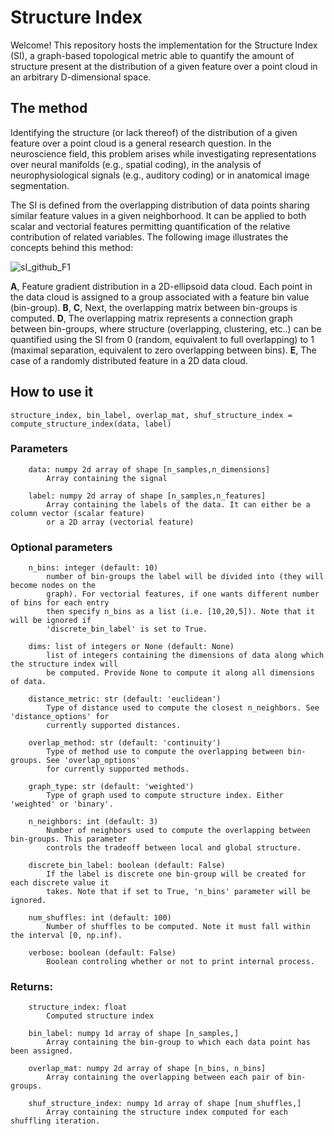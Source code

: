 # Structure Index

Welcome! This repository hosts the implementation for the Structure Index (SI), a graph-based topological metric able to quantify the amount of structure present at the distribution of a given feature over a point cloud in an arbitrary D-dimensional space.

## The method

Identifying the structure (or lack thereof) of the distribution of a given feature over a point cloud is a general research question. In the neuroscience field, this problem arises while investigating representations over neural manifolds (e.g., spatial coding), in the analysis of neurophysiological signals (e.g., auditory coding) or in anatomical image segmentation. 

The SI is defined from the overlapping distribution of data points sharing similar feature values in a given neighborhood. It can be applied to both scalar and vectorial features permitting quantification of the relative contribution of related variables. The following image illustrates the concepts behind this method:

![sI_github_F1](https://user-images.githubusercontent.com/48024498/203568627-fd912bb2-fc94-4c1f-bfe3-85247dc1cde5.png)

**A**, Feature gradient distribution in a 2D-ellipsoid data cloud. Each point in the data cloud is assigned to a group associated with a feature bin value (bin-group). **B**, **C**, Next, the overlapping matrix between bin-groups is computed. **D**, The overlapping matrix represents a connection graph between bin-groups, where structure (overlapping, clustering, etc..) can be quantified using the SI from 0 (random, equivalent to full overlapping) to 1 (maximal separation, equivalent to zero overlapping between bins). **E**, The case of a randomly distributed feature in a 2D data cloud.
 
## How to use it
```
structure_index, bin_label, overlap_mat, shuf_structure_index = compute_structure_index(data, label)
```

### Parameters
        data: numpy 2d array of shape [n_samples,n_dimensions]
            Array containing the signal

        label: numpy 2d array of shape [n_samples,n_features]
            Array containing the labels of the data. It can either be a column vector (scalar feature) 
            or a 2D array (vectorial feature)

### Optional parameters
        n_bins: integer (default: 10)
            number of bin-groups the label will be divided into (they will become nodes on the 
            graph). For vectorial features, if one wants different number of bins for each entry
            then specify n_bins as a list (i.e. [10,20,5]). Note that it will be ignored if 
            'discrete_bin_label' is set to True.

        dims: list of integers or None (default: None)
            list of integers containing the dimensions of data along which the structure index will
            be computed. Provide None to compute it along all dimensions of data.
        
        distance_metric: str (default: 'euclidean')
            Type of distance used to compute the closest n_neighbors. See 'distance_options' for 
            currently supported distances.

        overlap_method: str (default: 'continuity')
            Type of method use to compute the overlapping between bin-groups. See 'overlap_options'
            for currently supported methods.

        graph_type: str (default: 'weighted')
            Type of graph used to compute structure index. Either 'weighted' or 'binary'. 

        n_neighbors: int (default: 3)
            Number of neighbors used to compute the overlapping between bin-groups. This parameter 
            controls the tradeoff between local and global structure.

        discrete_bin_label: boolean (default: False)
            If the label is discrete one bin-group will be created for each discrete value it 
            takes. Note that if set to True, 'n_bins' parameter will be ignored.
        
        num_shuffles: int (default: 100)
            Number of shuffles to be computed. Note it must fall within the interval [0, np.inf).

        verbose: boolean (default: False)
            Boolean controling whether or not to print internal process.
            
### Returns:
        structure_index: float
            Computed structure index

        bin_label: numpy 1d array of shape [n_samples,]
            Array containing the bin-group to which each data point has been assigned.

        overlap_mat: numpy 2d array of shape [n_bins, n_bins]
            Array containing the overlapping between each pair of bin-groups.

        shuf_structure_index: numpy 1d array of shape [num_shuffles,]
            Array containing the structure index computed for each shuffling iteration.

